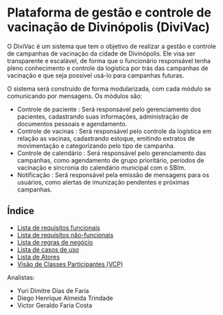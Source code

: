 # Plataforma de gestão e controle de vacinação  de Divinópolis (DiviVac)
<!-- ---------------------------------------------------------------------------------- -->

O DiviVac é um sistema que tem o objetivo de realizar a gestão e controle de campanhas de vacinação da cidade de Divinópolis.
Ele visa ser transparente e escalável, de forma que o funcionário responsável tenha pleno conhecimento e controle da logística por trás das campanhas de vacinação e que seja possível usá-lo para campanhas futuras.

O sistema será construído de forma modularizada, com cada módulo se comunicando por mensagens. Os módulos são:

- Controle de paciente : Será responsável pelo gerenciamento dos pacientes, cadastrando suas informações, administração de documentos pessoais e agendamento.
- Controle de vacinas : Será responsável pelo controle da logística em relação as vacinas, cadastrando estoque, emitindo extratos de movimentação e categorizando pelo tipo de campanha.
- Controle de calendário : Será responsável pelo gerenciamento das campanhas, como agendamento de grupo prioritário, períodos de vacinação e sincronia do calendário municipal com o SBIm.
- Notificação : Será responsável pela emissão de mensagens para os usuários, como alertas de imunização pendentes e próximas campanhas.


## Índice
- [Lista de requisitos funcionais](./funcionais.md)
- [Lista de requisitos não-funcionais](./naofuncionais.md)
- [Lista de regras de negócio](./regrasnegocios.md)
- [Lista de casos de uso](./casosdeuso.md)
- [Lista de Atores](./atores.md)
- [Visão de Classes Participantes (VCP)](./vcp.md)


Analistas: 
- Yuri Dimitre Dias de Faria
- Diego Henrique Almeida Trindade
- Victor Geraldo Faria Costa